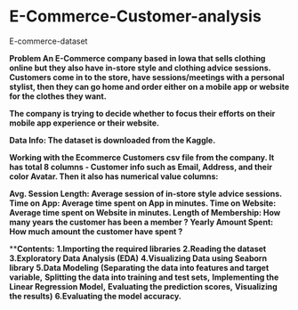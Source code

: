 # E-Commerce-Customer-analysis
E-commerce-dataset



**Problem
An E-Commerce company based in Iowa that sells clothing online but they also have in-store style and clothing advice sessions. Customers come in to the store, have sessions/meetings with a personal stylist, then they can go home and order either on a mobile app or website for the clothes they want.**

**The company is trying to decide whether to focus their efforts on their mobile app experience or their website.**


**Data Info:
The dataset is downloaded from the Kaggle.**

**Working with the Ecommerce Customers csv file from the company. It has total 8 columns - Customer info such as Email, Address, and their color Avatar. Then it also has numerical value columns:**

**Avg. Session Length: Average session of in-store style advice sessions.
Time on App: Average time spent on App in minutes.
Time on Website: Average time spent on Website in minutes.
Length of Membership: How many years the customer has been a member ?
Yearly Amount Spent: How much amount the customer have spent ?**

****Contents:**
**1.Importing the required libraries**
**2.Reading the dataset**
**3.Exploratory Data Analysis (EDA)**
**4.Visualizing Data using Seaborn library**
**5.Data Modeling**
    **(Separating the data into features and target variable,**
    **Splitting the data into training and test sets,**
    **Implementing the Linear Regression Model,**
    **Evaluating the prediction scores,**
    **Visualizing the results)**
**6.Evaluating the model accuracy.**
